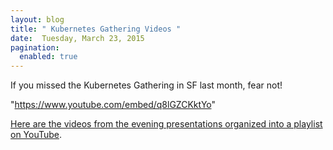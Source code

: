 ```yaml
---
layout: blog
title: " Kubernetes Gathering Videos "
date:  Tuesday, March 23, 2015
pagination:
  enabled: true
---
```

If you missed the Kubernetes Gathering in SF last month, fear not!

 "https://www.youtube.com/embed/q8lGZCKktYo"

[Here are the videos from the evening presentations organized into a playlist on YouTube](https://www.youtube.com/playlist?list=PL69nYSiGNLP2FBVvSLHpJE8_6hRHW8Kxe).  
